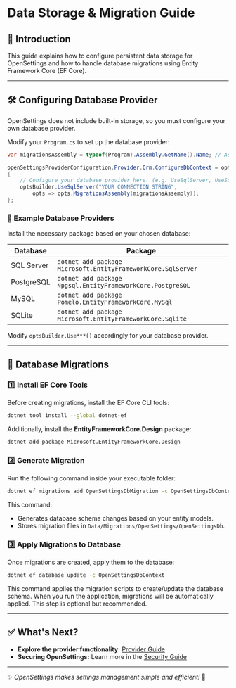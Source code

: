 # Data Storage & Migration Guide

## 📌 Introduction
This guide explains how to configure persistent data storage for OpenSettings and how to handle database migrations using Entity Framework Core (EF Core).

---

## 🛠 Configuring Database Provider
OpenSettings does not include built-in storage, so you must configure your own database provider.

Modify your `Program.cs` to set up the database provider:

```csharp
var migrationsAssembly = typeof(Program).Assembly.GetName().Name; // Assembly where the migrations are in

openSettingsProviderConfiguration.Provider.Orm.ConfigureDbContext = optsBuilder =>
{
    // Configure your database provider here. (e.g. UseSqlServer, UseSqlite, UseNpgsql, UseMySql, etc.)
    optsBuilder.UseSqlServer("YOUR CONNECTION STRING",
        opts => opts.MigrationsAssembly(migrationsAssembly));
};
```

### 🔹 Example Database Providers
Install the necessary package based on your chosen database:

| Database   | Package |
|------------|------------------------------------------------|
| SQL Server | `dotnet add package Microsoft.EntityFrameworkCore.SqlServer` |
| PostgreSQL | `dotnet add package Npgsql.EntityFrameworkCore.PostgreSQL` |
| MySQL      | `dotnet add package Pomelo.EntityFrameworkCore.MySql` |
| SQLite     | `dotnet add package Microsoft.EntityFrameworkCore.Sqlite` |

Modify `optsBuilder.Use***()` accordingly for your database provider.

---

## 🔧 Database Migrations
### 1️⃣ **Install EF Core Tools**
Before creating migrations, install the EF Core CLI tools:

```sh
dotnet tool install --global dotnet-ef
```

Additionally, install the **EntityFrameworkCore.Design** package:

```sh
dotnet add package Microsoft.EntityFrameworkCore.Design
```

### 2️⃣ **Generate Migration**
Run the following command inside your executable folder:

```sh
dotnet ef migrations add OpenSettingsDbMigration -c OpenSettingsDbContext -o Data/Migrations/OpenSettings/OpenSettingsDb
```

This command:
- Generates database schema changes based on your entity models.
- Stores migration files in `Data/Migrations/OpenSettings/OpenSettingsDb`.

### 3️⃣ **Apply Migrations to Database**
Once migrations are created, apply them to the database:

```sh
dotnet ef database update -c OpenSettingsDbContext
```

This command applies the migration scripts to create/update the database schema. When you run the application, migrations will be automatically applied. This step is optional but recommended.

---

## ✅ **What's Next?**

- **Explore the provider functionality:** [Provider Guide](provider-guide.md)
- **Securing OpenSettings:** Learn more in the [Security Guide](security-guide.md)

---

✨ *OpenSettings makes settings management simple and efficient!* 🚀